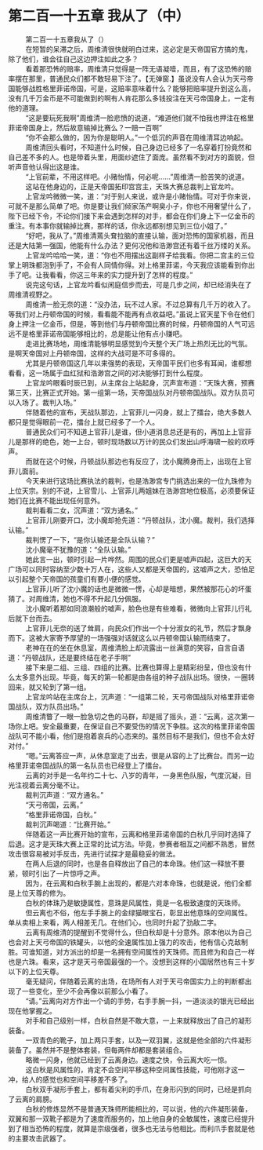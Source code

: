 <h1>第二百一十五章 我从了（中）</h1>
<div id="content">&nbsp&nbsp&nbsp&nbsp&nbsp&nbsp&nbsp&nbsp
 第二百一十五章我从了（）
 <br/>&nbsp&nbsp&nbsp&nbsp&nbsp&nbsp&nbsp&nbsp
 在短暂的呆滞之后，周维清很快就明白过来，这必定是天帝国官方搞的鬼，除了他们，谁会往自己这边押注如此之多？
 <br/>&nbsp&nbsp&nbsp&nbsp&nbsp&nbsp&nbsp&nbsp
 看着那恐怖的赔率，周维清只觉得是一阵无语凝噎，而且，有了这恐怖的赔率摆在那里，普通民众们都不敢轻易下注了。【无弹窗.】虽说没有人会认为天弓帝国能够战胜格里菲诺帝国，可是，这赔率意味着什么？能够把赔率提升到这么高，没有几千万金币是不可能做到的啊有人肯花那么多钱投注在天弓帝国身上，一定有他的道理。
 <br/>&nbsp&nbsp&nbsp&nbsp&nbsp&nbsp&nbsp&nbsp
 “这是要玩死我啊”周维清一脸悲愤的说道，“难道他们就不怕我也押注在格里菲诺帝国身上，然后故意输掉比赛么？一赔一百啊”
 <br/>&nbsp&nbsp&nbsp&nbsp&nbsp&nbsp&nbsp&nbsp
 “你不会那么做的，因为你是聪明人。”一个低沉的声音在周维清耳边响起。
 <br/>&nbsp&nbsp&nbsp&nbsp&nbsp&nbsp&nbsp&nbsp
 周维清回头看时，不知道什么时候，自己身边已经多了一名穿着打扮竟然和自己差不多的人。也是带着头里，用面纱遮住了面庞。虽然看不到对方的面貌，但听声音他认得出这是谁。
 <br/>&nbsp&nbsp&nbsp&nbsp&nbsp&nbsp&nbsp&nbsp
 “上官前辈，不用这样吧。小赌怡情，何必呢……”周维清一脸苦笑的说道。
 <br/>&nbsp&nbsp&nbsp&nbsp&nbsp&nbsp&nbsp&nbsp
 这站在他身边的，正是天帝国拓印宫宫主，天珠大赛总裁判上官龙吟。
 <br/>&nbsp&nbsp&nbsp&nbsp&nbsp&nbsp&nbsp&nbsp
 上官龙吟微微一笑，道：“对于别人来说，或许是小赌怡情。可对于你来说，可就不是那么简单了吧。你是要让我们倾家荡产啊臭小子，你也不用奢望什么了，陛下已经下令，不论你们接下来会遇到怎样的对手，都会在你们身上下一亿金币的重注。有本事你就输掉比赛，那样的话，你永远都别想见到三位小姐了。”
 <br/>&nbsp&nbsp&nbsp&nbsp&nbsp&nbsp&nbsp&nbsp
 “好吧，我从了。”周维清蔫头耷拉脑的直接认输，面对恐怖的国家机器，而且还是大陆第一强国，他能有什么办法？更何况他和浩渺宫还有着千丝万缕的关系。
 <br/>&nbsp&nbsp&nbsp&nbsp&nbsp&nbsp&nbsp&nbsp
 上官龙吟哈哈一笑，道：“你也不用摆出这副样子给我看。你把二宫主的三位掌上明珠都泡到手了，不会有人同情你得。对上格里菲诺，今天我应该能看到你出手了吧。让我看看，你这三年来的实力提升到了怎样的程度。”
 <br/>&nbsp&nbsp&nbsp&nbsp&nbsp&nbsp&nbsp&nbsp
 说完这句话，上官龙吟看似闲庭信步而去，可是几步之间，却已经消失在了周维清视野之。
 <br/>&nbsp&nbsp&nbsp&nbsp&nbsp&nbsp&nbsp&nbsp
 周维清一脸无奈的道：“没办法，玩不过人家。不过总算有几千万的收入了。等我们对上丹顿帝国的时候，看看能不能再有点收益吧。”虽说上官天星下令在他们身上押注一亿金币，但是，等到他们与丹顿帝国比赛的时候，丹顿帝国的人气可远远不是格里菲诺帝国能够相比的，总是能让他有点小赚吧。
 <br/>&nbsp&nbsp&nbsp&nbsp&nbsp&nbsp&nbsp&nbsp
 走进比赛场地，周维清能够明显感觉到今天整个天广场上热烈无比的气氛。是啊天帝国对上丹顿帝国，这样的大战可是不可多得的。
 <br/>&nbsp&nbsp&nbsp&nbsp&nbsp&nbsp&nbsp&nbsp
 尤其是丹顿帝国这几年以来强势的表现，天帝国平民们也多有耳闻，谁都想看看，这一场属于血红狱和浩渺宫之间的对决能够打到什么程度。
 <br/>&nbsp&nbsp&nbsp&nbsp&nbsp&nbsp&nbsp&nbsp
 上官龙吟眼看时辰已到，从主席台上站起身，沉声宣布道：“天珠大赛，预赛第三天，比赛正式开始。第一组第一场，天帝国战队对丹顿帝国战队。双方队员可以入场了。裁判入场。”
 <br/>&nbsp&nbsp&nbsp&nbsp&nbsp&nbsp&nbsp&nbsp
 伴随着他的宣布，天战队那边，上官菲儿一闪身，就上了擂台，绝大多数人都只是觉得眼前一花，擂台上就已经多了一个人。
 <br/>&nbsp&nbsp&nbsp&nbsp&nbsp&nbsp&nbsp&nbsp
 普通民众们可不知道上官菲儿是谁，但小道消息总还是有的，再加上上官菲儿是那样的绝色，她一上台，顿时现场数以万计的民众们发出山呼海啸一般的欢呼声。
 <br/>&nbsp&nbsp&nbsp&nbsp&nbsp&nbsp&nbsp&nbsp
 而就在这个时候，丹顿战队那边也有反应了，沈小魔腾身而上，出现在上官菲儿面前。
 <br/>&nbsp&nbsp&nbsp&nbsp&nbsp&nbsp&nbsp&nbsp
 今天来进行这场比赛执法的裁判，也是浩渺宫专门挑选出来的一位九珠修为上位天宗。别的不说，上官雪儿、上官菲儿两姐妹在浩渺宫地位极高，必须要保证她们在比赛不能出现任何意外。
 <br/>&nbsp&nbsp&nbsp&nbsp&nbsp&nbsp&nbsp&nbsp
 裁判看看二女，沉声道：“双方通名。”
 <br/>&nbsp&nbsp&nbsp&nbsp&nbsp&nbsp&nbsp&nbsp
 上官菲儿刚要开口，沈小魔却抢先道：“丹顿战队，沈小魔。裁判，我们选择认输。”
 <br/>&nbsp&nbsp&nbsp&nbsp&nbsp&nbsp&nbsp&nbsp
 裁判愣了一下，“是你认输还是全队认输？”
 <br/>&nbsp&nbsp&nbsp&nbsp&nbsp&nbsp&nbsp&nbsp
 沈小魔毫不犹豫的道：“全队认输。”
 <br/>&nbsp&nbsp&nbsp&nbsp&nbsp&nbsp&nbsp&nbsp
 她此言一出，顿时引起一片哗然。周围的民众们更是嘘声四起，这巨大的天广场可以同时容纳至少数十万人在，这些人又都是天帝国的，这嘘声之大，恐怕足以引起整个天帝国的孩童们有要小便的感觉。
 <br/>&nbsp&nbsp&nbsp&nbsp&nbsp&nbsp&nbsp&nbsp
 上官菲儿听了沈小魔的话也是微微一愣，心却是暗想，果然被那花心的坏蛋猜了。对周维清，她也不得不升起几分佩服。
 <br/>&nbsp&nbsp&nbsp&nbsp&nbsp&nbsp&nbsp&nbsp
 沈小魔听着那如同浪潮般的嘘声，脸色也是有些难看，微微向上官菲儿行礼后就下台而去。
 <br/>&nbsp&nbsp&nbsp&nbsp&nbsp&nbsp&nbsp&nbsp
 上官菲儿无奈的送了耸肩，向民众们作出一个十分淑女的礼节，然后才飘身而下。这被大家寄予厚望的一场强强对话就这么以丹顿帝国认输而结束了。
 <br/>&nbsp&nbsp&nbsp&nbsp&nbsp&nbsp&nbsp&nbsp
 老神在在的坐在休息室，周维清脸上却流露出一丝满意的笑容，自言自语道：“丹顿战队，还是要终结在老子手啊”
 <br/>&nbsp&nbsp&nbsp&nbsp&nbsp&nbsp&nbsp&nbsp
 接下来是二组、三组、四组的比赛。比赛也算得上是精彩纷呈，但也没有什么太多意外出现。毕竟，每天的第一轮都是由各组的种子战队出场。很快，一圈转回来，就又轮到了第一组。
 <br/>&nbsp&nbsp&nbsp&nbsp&nbsp&nbsp&nbsp&nbsp
 上官龙吟站在主席台上，沉声道：“一组第二轮，天弓帝国战队对格里菲诺帝国战队，双方队员出场。”
 <br/>&nbsp&nbsp&nbsp&nbsp&nbsp&nbsp&nbsp&nbsp
 周维清瞥了一眼一脸急切之色的马群，却是摇了摇头，道：“云离，这次第一场你上吧。安全最重要，在保证自己不要受伤的情况下争胜。这次的格里菲诺帝国战队可不能小看，他们是抱着哀兵的心态来的。虽然目标不是我们，但也不会太好对付。”
 <br/>&nbsp&nbsp&nbsp&nbsp&nbsp&nbsp&nbsp&nbsp
 “嗯。”云离答应一声，从休息室走了出去，很是从容的上了比赛台。而另一边格里菲诺帝国战队的第一名队员也已经登上了擂台。
 <br/>&nbsp&nbsp&nbsp&nbsp&nbsp&nbsp&nbsp&nbsp
 云离的对手是一名年约二十七、八岁的青年，一身黑色队服，气度沉凝，目光注视着云离分毫不让。
 <br/>&nbsp&nbsp&nbsp&nbsp&nbsp&nbsp&nbsp&nbsp
 裁判沉声道：“双方通名。”
 <br/>&nbsp&nbsp&nbsp&nbsp&nbsp&nbsp&nbsp&nbsp
 “天弓帝国，云离。”
 <br/>&nbsp&nbsp&nbsp&nbsp&nbsp&nbsp&nbsp&nbsp
 “格里菲诺帝国，白秋。”
 <br/>&nbsp&nbsp&nbsp&nbsp&nbsp&nbsp&nbsp&nbsp
 裁判沉声喝道：“比赛开始。”
 <br/>&nbsp&nbsp&nbsp&nbsp&nbsp&nbsp&nbsp&nbsp
 伴随着这一声比赛开始的宣布，云离和格里菲诺帝国的白秋几乎同时选择了后退。这才是天珠大赛上正常的比试方法。毕竟，参赛者相互之间都不熟悉，冒然攻击很容易被对手反击，先进行试探才是最稳妥的做法。
 <br/>&nbsp&nbsp&nbsp&nbsp&nbsp&nbsp&nbsp&nbsp
 在两人后退的同时，也是各自释放出了自己的本命珠。他们这一释放不要紧，顿时引出了一片惊呼之声。
 <br/>&nbsp&nbsp&nbsp&nbsp&nbsp&nbsp&nbsp&nbsp
 因为，在云离和白秋手腕上出现的，都是六对本命珠，也就是说，他们全都是上位天尊的修为。
 <br/>&nbsp&nbsp&nbsp&nbsp&nbsp&nbsp&nbsp&nbsp
 白秋的体珠乃是敏捷属性，意珠是风属性，竟是一名极致速度的天珠师。
 <br/>&nbsp&nbsp&nbsp&nbsp&nbsp&nbsp&nbsp&nbsp
 但云离也不俗，他左手手腕上的金绿猫眼宝石，彰显出他意珠的空间属性。单从卖相上来看，两人相差无几。在他们心，也同时升起了劲敌二字。
 <br/>&nbsp&nbsp&nbsp&nbsp&nbsp&nbsp&nbsp&nbsp
 云离有周维清的提醒到不觉得什么，但白秋却是十分意外。原本他以为自己也会对上天弓帝国的铁罐头，以他的全速属性加上强力的攻击，他有信心克敌制胜。可谁知道，对方派出的却是一名拥有空间属性的天珠师。而且修为和自己一样也是六珠。看来，这才是天弓帝国最强的一个。没想到这样的小国居然也有三十岁以下的上位天尊。
 <br/>&nbsp&nbsp&nbsp&nbsp&nbsp&nbsp&nbsp&nbsp
 毫无疑问，伴随着云离的出场，在场所有人对于天弓帝国实力上的判断都出现了一些变化，至少不会再像以前那么小看了。
 <br/>&nbsp&nbsp&nbsp&nbsp&nbsp&nbsp&nbsp&nbsp
 “请。”云离向对方作出一个请的手势，右手手腕一抖，一道淡淡的银光已经出现在他掌握之。
 <br/>&nbsp&nbsp&nbsp&nbsp&nbsp&nbsp&nbsp&nbsp
 对手和自己级别一样，白秋自然是不敢大意，一上来就释放出了自己的凝形装备。
 <br/>&nbsp&nbsp&nbsp&nbsp&nbsp&nbsp&nbsp&nbsp
 一双青色的靴子，加上两只手套，以及一双羽翼，这就是他全部的六件凝形装备了。虽然并不是整体套装，但每两件却都是套装组合。
 <br/>&nbsp&nbsp&nbsp&nbsp&nbsp&nbsp&nbsp&nbsp
 略微一闪身，他就已经到了云离身边。速度之快，令云离大吃一惊。
 <br/>&nbsp&nbsp&nbsp&nbsp&nbsp&nbsp&nbsp&nbsp
 这白秋是风属性的，肯定不会空间平移这种空间属性技能，可他刚才这一冲，给人的感觉也和空间平移差不多了。
 <br/>&nbsp&nbsp&nbsp&nbsp&nbsp&nbsp&nbsp&nbsp
 白秋双手凝形手套上，都有着尖利的手爪，在身形闪到的同时，已经是抓向了云离的肩膀。
 <br/>&nbsp&nbsp&nbsp&nbsp&nbsp&nbsp&nbsp&nbsp
 白秋的修炼显然不是普通天珠师所能相比的，可以说，他的六件凝形装备，双翼和那一双靴子都是为了速度而服务的，加上他自身的全敏属性，速度已经提升到了相当恐怖的程度，就算是宗级强者，很多也无法与他相比。而利爪手套就是他的主要攻击武器了。
 <br/>&nbsp&nbsp&nbsp&nbsp&nbsp&nbsp&nbsp&nbsp
 <br/>&nbsp&nbsp&nbsp&nbsp&nbsp&nbsp&nbsp&nbsp
</div>
